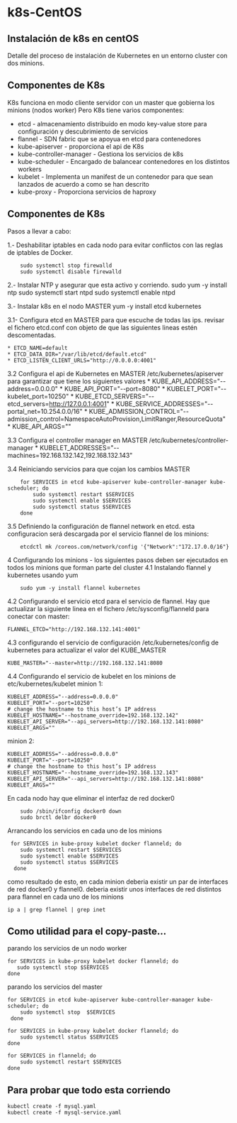 # k8s-CentOS
## Instalación de k8s en centOS
Detalle del proceso de instalación de Kubernetes en un entorno cluster con dos minions.

## Componentes de K8s
K8s funciona en modo cliente servidor con un master que gobierna los minions (nodos worker)
Pero K8s tiene varios componentes:
  * etcd - almacenamiento distribuido en modo key-value store para configuración y descubrimiento de servicios 
  * flannel - SDN fabric que se apoyua en etcd para contenedores 
  * kube-apiserver - proporciona el api de K8s 
  * kube-controller-manager - Gestiona los servicios de k8s
  * kube-scheduler - Encargado de balancear contenedores en los distintos workers 
  * kubelet - Implementa un manifest de un contenedor para que sean lanzados de acuerdo a como se han descrito 
  * kube-proxy - Proporciona servicios de haproxy 
	
## Componentes de K8s
Pasos a llevar a cabo:

1.- Deshabilitar iptables en cada nodo para evitar conflictos con las reglas de iptables de Docker.

		sudo systemctl stop firewalld
		sudo systemctl disable firewalld
		
2.- Instalar NTP y asegurar que esta activo y corriendo.
		  sudo yum -y install ntp
		  sudo systemctl start ntpd
		  sudo systemctl enable ntpd
  
3.- Instalar k8s en el nodo MASTER
		yum -y install etcd kubernetes

3.1- Configura etcd en MASTER para que escuche de todas las ips. revisar el fichero etcd.conf con objeto de que las siguientes lineas estén descomentadas.

	* ETCD_NAME=default
	* ETCD_DATA_DIR="/var/lib/etcd/default.etcd"
	* ETCD_LISTEN_CLIENT_URLS="http://0.0.0.0:4001"


3.2 Configura el api de Kubernetes en MASTER /etc/kubernetes/apiserver para garantizar que tiene los siguientes valores
	* KUBE_API_ADDRESS="--address=0.0.0.0"
	* KUBE_API_PORT="--port=8080"
	* KUBELET_PORT="--kubelet_port=10250"
	* KUBE_ETCD_SERVERS="--etcd_servers=http://127.0.0.1:4001"
	* KUBE_SERVICE_ADDRESSES="--portal_net=10.254.0.0/16"
	* KUBE_ADMISSION_CONTROL="--admission_control=NamespaceAutoProvision,LimitRanger,ResourceQuota"
	* KUBE_API_ARGS=""

3.3 Configura el controller manager en MASTER /etc/kubernetes/controller-manager
	* KUBELET_ADDRESSES="--machines=192.168.132.142,192.168.132.143"

3.4 Reiniciando servicios para que cojan los cambios  MASTER


		for SERVICES in etcd kube-apiserver kube-controller-manager kube-scheduler; do 
		    sudo systemctl restart $SERVICES
		    sudo systemctl enable $SERVICES
		    sudo systemctl status $SERVICES
		done

3.5 Definiendo la configuración de  flannel network en etcd. esta configuracion será descargada por el servicio flannel de los minions:

		etcdctl mk /coreos.com/network/config '{"Network":"172.17.0.0/16"}

4 Configurando los minions - los siguientes pasos deben ser ejecutados en todos los minions que forman parte del cluster
4.1 Instalando flannel y kubernetes usando yum

		sudo yum -y install flannel kubernetes

4.2 Configurando el servicio etcd para el servicio de flannel. Hay que actualizar la siguiente linea en el fichero /etc/sysconfig/flanneld para conectar con master:

	FLANNEL_ETCD="http://192.168.132.141:4001"

4.3 configurando el servicio de configuración /etc/kubernetes/config de kubernetes para actualizar el valor del KUBE_MASTER

	KUBE_MASTER="--master=http://192.168.132.141:8080

4.4 Configurando el servicio de kubelet en los minions de etc/kubernetes/kubelet
minion 1:

	KUBELET_ADDRESS="--address=0.0.0.0"
	KUBELET_PORT="--port=10250"
	# change the hostname to this host’s IP address
	KUBELET_HOSTNAME="--hostname_override=192.168.132.142"
	KUBELET_API_SERVER="--api_servers=http://192.168.132.141:8080"
	KUBELET_ARGS=""

minion 2:

	KUBELET_ADDRESS="--address=0.0.0.0"
	KUBELET_PORT="--port=10250"
	# change the hostname to this host’s IP address
	KUBELET_HOSTNAME="--hostname_override=192.168.132.143"
	KUBELET_API_SERVER="--api_servers=http://192.168.132.141:8080"
	KUBELET_ARGS=""

En cada nodo hay que eliminar el interfaz de red docker0  
		
		sudo /sbin/ifconfig docker0 down
		sudo brctl delbr docker0

Arrancando los servicios en cada uno de los minions

	 for SERVICES in kube-proxy kubelet docker flanneld; do 
	    sudo systemctl restart $SERVICES
	    sudo systemctl enable $SERVICES 
	    sudo systemctl status $SERVICES 
	  done 

como resultado de esto, en cada minion deberia existir un par de interfaces de red docker0 y flannel0. deberia existir unos interfaces de red distintos para flannel en cada
uno de los minions

	ip a | grep flannel | grep inet


Como utilidad para el copy-paste... 
---------------------------------

parando los servicios de un nodo worker
 
 	for SERVICES in kube-proxy kubelet docker flanneld; do 
 	   sudo systemctl stop $SERVICES
 	done 


parando los servicios del master

	for SERVICES in etcd kube-apiserver kube-controller-manager kube-scheduler; do 
	    sudo systemctl stop  $SERVICES 
	 done 

	for SERVICES in kube-proxy kubelet docker flanneld; do 
	    sudo systemctl status $SERVICES 
	done 

	for SERVICES in flanneld; do 
	    sudo systemctl restart $SERVICES 
	done


Para probar que todo esta corriendo
---------------------------------

	kubectl create -f mysql.yaml
	kubectl create -f mysql-service.yaml
